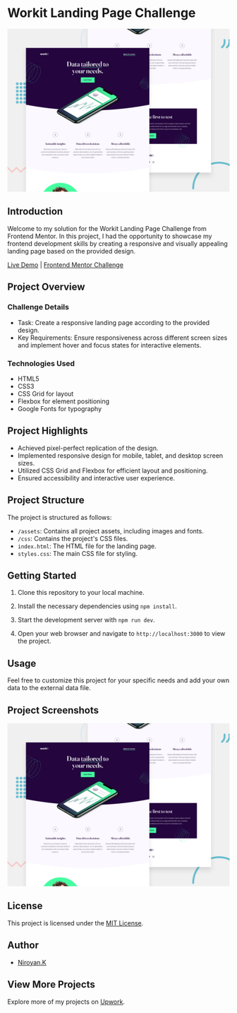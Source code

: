 # Workit Landing Page Challenge

![Design preview for the Workit landing page coding challenge](./Source/Images/preview.jpg)

## Introduction

Welcome to my solution for the Workit Landing Page Challenge from Frontend Mentor. In this project, I had the opportunity to showcase my frontend development skills by creating a responsive and visually appealing landing page based on the provided design.

[Live Demo](#) | [Frontend Mentor Challenge](https://yanniro2.github.io/workit-landing-page)

## Project Overview

### Challenge Details

- Task: Create a responsive landing page according to the provided design.
- Key Requirements: Ensure responsiveness across different screen sizes and implement hover and focus states for interactive elements.

### Technologies Used

- HTML5
- CSS3
- CSS Grid for layout
- Flexbox for element positioning
- Google Fonts for typography

## Project Highlights

- Achieved pixel-perfect replication of the design.
- Implemented responsive design for mobile, tablet, and desktop screen sizes.
- Utilized CSS Grid and Flexbox for efficient layout and positioning.
- Ensured accessibility and interactive user experience.

## Project Structure

The project is structured as follows:

- `/assets`: Contains all project assets, including images and fonts.
- `/css`: Contains the project's CSS files.
- `index.html`: The HTML file for the landing page.
- `styles.css`: The main CSS file for styling.

## Getting Started

1. Clone this repository to your local machine.

2. Install the necessary dependencies using `npm install`.

3. Start the development server with `npm run dev`.

4. Open your web browser and navigate to `http://localhost:3000` to view the project.

## Usage

Feel free to customize this project for your specific needs and add your own data to the external data file.

## Project Screenshots

![Screenshot 1](./Source/Images/preview.jpg)


## License

This project is licensed under the [MIT License](LICENSE).

## Author

- [Niroyan.K](https://github.com/yanniro2)

## View More Projects

Explore more of my projects on [Upwork](https://www.upwork.com/fl/niroyank).
